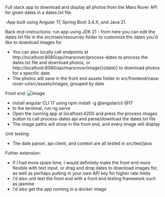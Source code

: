 Full stack app to download and display all photos from the Mars Rover API for given dates in a dates.txt file.

-App built using Angular 17, Spring Boot 3.4.X, and Java 21.

Back end-instructions: run app using JDK 21 - from here you can edit the dates.txt file in the src/main/resources folder to customize the dates you'd like to download images for
- You can also locally call endpoints at http://localhost:8080/api/marsrover/process-dates to process the dates.txt file and download photos, or http://localhost:8080/api/marsrover/image/{{date}} to download photos for a specific date.
- The photos will save in the front end assets folder in src/frontend/nasa-rover-ui/src/assets/images, grouped by date

Front end: 
![image](https://github.com/user-attachments/assets/173d43b4-fef5-4741-8964-a8ab1e02e9c3)
- install angular CLI 17 using npm install -g @angular/cli @17
- In the terminal, run ng serve
- Open the running app at localhost:4200 and press the process images button to call process-dates api and parse/download the dates.txt file
- The image paths will show in the front end, and every image will display

Unit testing:
- The date parser, api client, and context are all tested in src/test/java

Futher extension:
- If I had more spare time, I would definitely make the front end more flexible with text input, or drag and drop dates to download images for, as well as perhaps putting in your own API key for higher rate limits
- I'd also unit test the front end with a front end testing framework such as jasmine
- I'd also get the app running in a docker image


